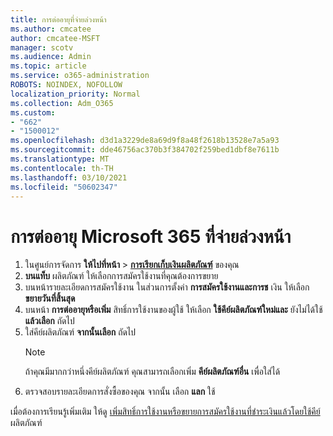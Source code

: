 ```yaml
---
title: การต่ออายุที่จ่ายล่วงหน้า
ms.author: cmcatee
author: cmcatee-MSFT
manager: scotv
ms.audience: Admin
ms.topic: article
ms.service: o365-administration
ROBOTS: NOINDEX, NOFOLLOW
localization_priority: Normal
ms.collection: Adm_O365
ms.custom:
- "662"
- "1500012"
ms.openlocfilehash: d3d1a3229de8a69d9f8a48f2618b13528e7a5a93
ms.sourcegitcommit: dde46756ac370b3f384702f259bed1dbf8e7611b
ms.translationtype: MT
ms.contentlocale: th-TH
ms.lasthandoff: 03/10/2021
ms.locfileid: "50602347"
---
```

# <a name="prepaid-microsoft-365-renewal"></a>การต่ออายุ Microsoft 365 ที่จ่ายล่วงหน้า

1. ในศูนย์การจัดการ **ให้ไปที่หน้า** \> **[การเรียกเก็บเงินผลิตภัณฑ์](https://go.microsoft.com/fwlink/p/?linkid=842054)** ของคุณ
2. **บนแท็บ** ผลิตภัณฑ์ ให้เลือกการสมัครใช้งานที่คุณต้องการขยาย
3. บนหน้ารายละเอียดการสมัครใช้งาน ในส่วนการตั้งค่า **การสมัครใช้งานและการช** เงิน ให้เลือก **ขยายวันที่สิ้นสุด**
4. บนหน้า **การต่ออายุหรือเพิ่ม** สิทธิ์การใช้งานของผู้ใช้ ให้เลือก **ใช้คีย์ผลิตภัณฑ์ใหม่และ** ยังไม่ได้ใช้ **แล้วเลือก** ถัดไป
5. ใส่คีย์ผลิตภัณฑ์ **จากนั้นเลือก** ถัดไป
    > [!NOTE]
    > ถ้าคุณมีมากกว่าหนึ่งคีย์ผลิตภัณฑ์ คุณสามารถเลือกเพิ่ม **คีย์ผลิตภัณฑ์อื่น** เพื่อใส่ได้
6. ตรวจสอบรายละเอียดการสั่งซื้อของคุณ จากนั้น เลือก **แลก** ใช้

เมื่อต้องการเรียนรู้เพิ่มเติม ให้ดู [เพิ่มสิทธิ์การใช้งานหรือขยายการสมัครใช้งานที่ชําระเงินแล้วโดยใช้คีย์](https://docs.microsoft.com/microsoft-365/commerce/licenses/add-licenses-using-product-key)ผลิตภัณฑ์